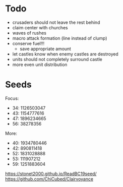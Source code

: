 # Todo
- crusaders should not leave the rest behind
- claim center with churches
- waves of rushes
- macro attack formation (line instead of clump)
- conserve fuel!!!
	- save appropriate amount
- let castles know when enemy castles are destroyed
- units should not completely surround castle
- more even unit distribution

# Seeds
Focus:
 - 34: 1126503047
 - 43: 1154777616
 - 47: 1896234665
 - 56: 38278356

More:
 - 40: 1934780446
 - 42: 890811418
 - 52: 1831028888
 - 53: 111907212
 - 59: 1251883604


https://stonet2000.github.io/ReadBC19seed/
https://github.com/ChiCubed/Clairvoyance
